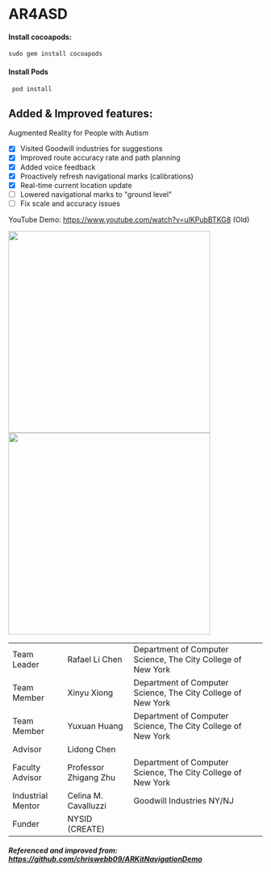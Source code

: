 # AR4ASD
#### Install cocoapods:
```sudo gem install cocoapods```
#### Install Pods
``` pod install```

## Added & Improved features:
Augmented Reality for People with Autism
- [x] Visited Goodwill industries for suggestions
- [x] Improved route accuracy rate and path planning
- [x] Added voice feedback
- [x] Proactively refresh navigational marks (calibrations)
- [x] Real-time current location update
- [ ] Lowered navigational marks to "ground level"
- [ ] Fix scale and accuracy issues

YouTube Demo: https://www.youtube.com/watch?v=uIKPubBTKG8 (Old)

<img src="https://cl.ly/rXuX/IMG_0657.PNG" width="400"/> <img src="https://cl.ly/rXtF/IMG_0656.PNG" width="400"/>

||||
|-|-|-|
|Team Leader|Rafael Li Chen|Department of Computer Science, The City College of New York|
|Team Member|Xinyu Xiong|Department of Computer Science, The City College of New York|
|Team Member|Yuxuan Huang|Department of Computer Science, The City College of New York|
|Advisor|Lidong Chen||
|Faculty Advisor|Professor Zhigang Zhu|Department of Computer Science, The City College of New York|
|Industrial Mentor|Celina M. Cavalluzzi|Goodwill Industries NY/NJ|
|Funder|NYSID (CREATE)||

##### Referenced and improved from: https://github.com/chriswebb09/ARKitNavigationDemo

